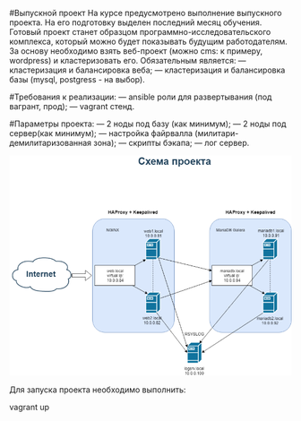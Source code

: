 #Выпускной проект
На курсе предусмотрено выполнение выпускного проекта. На его подготовку выделен последний месяц обучения. Готовый проект станет образцом программно-исследовательского комплекса, который можно будет показывать будущим работодателям. За основу необходимо взять веб-проект (можно cms: к примеру, wordpress) и кластеризовать его. Обязательным является:
— кластеризация и балансировка веба;
— кластеризация и балансировка базы (mysql, postgress - на выбор).

#Требования к реализации:
— ansible роли для развертывания (под вагрант, прод);
— vagrant стенд.

#Параметры проекта:
— 2 ноды под базу (как минимум);
— 2 ноды под сервер(как минимум);
— настройка файрвалла (милитари-демилитаризованная зона);
— скрипты бэкапа;
— лог сервер.

![Иллюстрация к проекту](https://github.com/Kvaido/otus-linux/raw/master/final_project/project.png)

Для запуска проекта необходимо выполнить:

vagrant up
